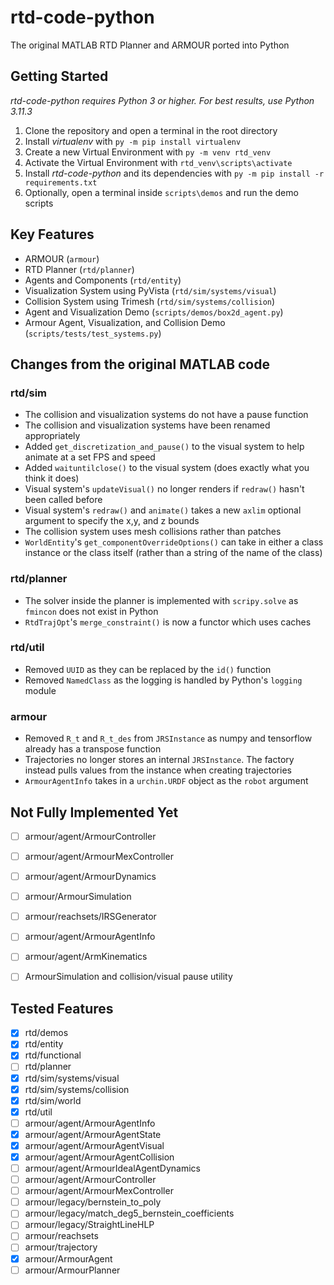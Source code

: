 # rtd-code-python
The original MATLAB RTD Planner and ARMOUR ported into Python



## Getting Started
*rtd-code-python requires Python 3 or higher. For best results, use Python 3.11.3*

1. Clone the repository and open a terminal in the root directory
2. Install *virtualenv* with `py -m pip install virtualenv`
3. Create a new Virtual Environment with `py -m venv rtd_venv`
4. Activate the Virtual Environment with `rtd_venv\scripts\activate`
5. Install *rtd-code-python* and its dependencies with `py -m pip install -r requirements.txt`
6. Optionally, open a terminal inside `scripts\demos` and run the demo scripts



## Key Features
- ARMOUR (`armour`)
- RTD Planner (`rtd/planner`)
- Agents and Components (`rtd/entity`)
- Visualization System using PyVista (`rtd/sim/systems/visual`)
- Collision System using Trimesh (`rtd/sim/systems/collision`)
- Agent and Visualization Demo (`scripts/demos/box2d_agent.py`)
- Armour Agent, Visualization, and Collision Demo (`scripts/tests/test_systems.py`)



## Changes from the original MATLAB code
### rtd/sim
- The collision and visualization systems do not have a pause function
- The collision and visualization systems have been renamed appropriately
- Added `get_discretization_and_pause()` to the visual system to help animate at a set FPS and speed
- Added `waituntilclose()` to the visual system (does exactly what you think it does)
- Visual system's `updateVisual()` no longer renders if `redraw()` hasn't been called before
- Visual system's `redraw()` and `animate()` takes a new `axlim` optional argument to specify the x,y, and z bounds
- The collision system uses mesh collisions rather than patches
- `WorldEntity`'s `get_componentOverrideOptions()` can take in either a class instance or the class itself (rather than a string of the name of the class)

### rtd/planner
- The solver inside the planner is implemented with `scripy.solve` as `fmincon` does not exist in Python
- `RtdTrajOpt`'s `merge_constraint()` is now a functor which uses caches
  
### rtd/util
- Removed `UUID` as they can be replaced by the `id()` function
- Removed `NamedClass` as the logging is handled by Python's `logging` module
  
### armour
- Removed `R_t` and `R_t_des` from `JRSInstance` as numpy and tensorflow already has a transpose function
- Trajectories no longer stores an internal `JRSInstance`. The factory instead pulls values from the instance when creating trajectories
- `ArmourAgentInfo` takes in a `urchin.URDF` object as the `robot` argument



## Not Fully Implemented Yet
- [ ] armour/agent/ArmourController
- [ ] armour/agent/ArmourMexController
- [ ] armour/agent/ArmourDynamics
- [ ] armour/ArmourSimulation
- [ ] armour/reachsets/IRSGenerator
- [ ] armour/agent/ArmourAgentInfo
- [ ] armour/agent/ArmKinematics
- [ ] ArmourSimulation and collision/visual pause utility



## Tested Features
- [x] rtd/demos
- [x] rtd/entity
- [x] rtd/functional
- [ ] rtd/planner
- [x] rtd/sim/systems/visual
- [x] rtd/sim/systems/collision
- [x] rtd/sim/world
- [x] rtd/util
- [ ] armour/agent/ArmourAgentInfo
- [x] armour/agent/ArmourAgentState
- [x] armour/agent/ArmourAgentVisual
- [x] armour/agent/ArmourAgentCollision
- [ ] armour/agent/ArmourIdealAgentDynamics
- [ ] armour/agent/ArmourController
- [ ] armour/agent/ArmourMexController
- [ ] armour/legacy/bernstein_to_poly
- [ ] armour/legacy/match_deg5_bernstein_coefficients
- [ ] armour/legacy/StraightLineHLP
- [ ] armour/reachsets
- [ ] armour/trajectory
- [x] armour/ArmourAgent
- [ ] armour/ArmourPlanner